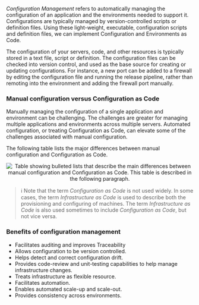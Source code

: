 *Configuration Management* refers to automatically managing the configuration of an application and the environments needed to support it. Configurations are typically managed by version-controlled scripts or definition files. Using these light-weight, executable, configuration scripts and definition files, we can implement Configuration and Environments as Code.

The configuration of your servers, code, and other resources is typically stored in a text file, script or definition. The configuration files can be checked into version control, and used as the base source for creating or updating configurations. For instance, a new port can be added to a firewall by editing the configuration file and running the release pipeline, rather than remoting into the environment and adding the firewall port manually.

### Manual configuration versus Configuration as Code

Manually managing the configuration of a single application and environment can be challenging. The challenges are greater for managing multiple applications and environments across multiple servers. Automated configuration, or treating Configuration as Code, can elevate some of the challenges associated with manual configuration.

The following table lists the major differences between manual configuration and Configuration as Code.

<p style="text-align:center;"><img src="../Linked_Image_Files/cac_vs_manual.png" alt="Table showing bulleted lists that describe the main differences between manual configuration and Configuration as Code. This table is described in the following paragraph."></p>

> :information_source: Note that the term *Configuration as Code* is not used widely. In some cases, the term *Infrastructure as Code* is used to describe both the provisioning and configuring of machines. The term *Infrastructure as Code* is also used sometimes to include *Configuration as Code*, but not vice versa.

### Benefits of configuration management

- Facilitates auditing and improves Traceability
- Allows configuration to be version controlled.
- Helps detect and correct configuration drift.
- Provides code-review and unit-testing capabilities to help manage infrastructure changes.
- Treats infrastructure as flexible resource.
- Facilitates automation.
- Enables automated scale-up and scale-out.
- Provides consistency across environments.
